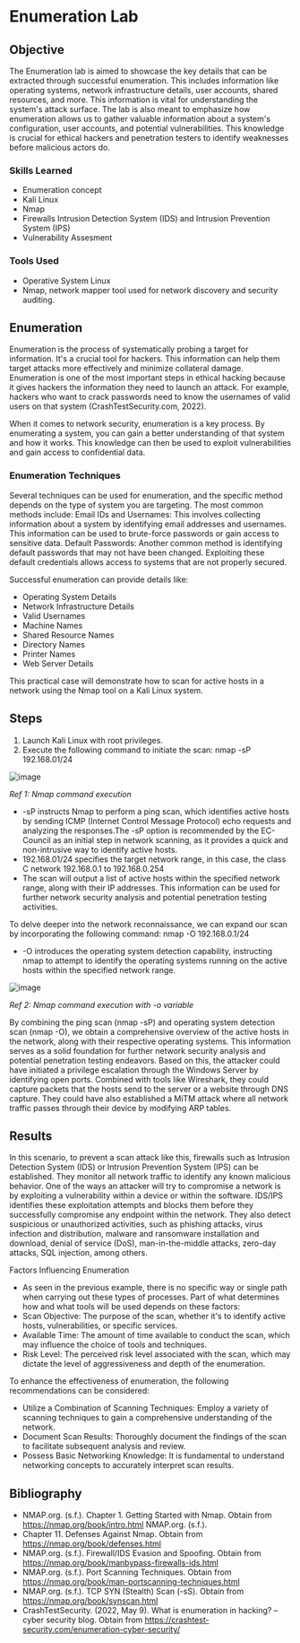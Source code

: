 # Enumeration Lab

## Objective

The Enumeration lab is aimed to showcase the key details that can be extracted through successful enumeration. This includes information like operating systems, network infrastructure details, user accounts, shared resources, and more. This information is vital for understanding the system's attack surface. The lab is also meant to emphasize how enumeration allows us to gather valuable information about a system's configuration, user accounts, and potential vulnerabilities. This knowledge is crucial for ethical hackers and penetration testers to identify weaknesses before malicious actors do.


### Skills Learned

- Enumeration concept
- Kali Linux
- Nmap
- Firewalls Intrusion Detection System (IDS) and Intrusion Prevention System (IPS)
- Vulnerability Assesment

### Tools Used

- Operative System Linux
- Nmap, network mapper tool used for network discovery and security auditing.

## Enumeration

Enumeration is the process of systematically probing a target for information. It's a crucial tool for
hackers. This information can help them target attacks more effectively and minimize collateral damage.
Enumeration is one of the most important steps in ethical hacking because it gives hackers the
information they need to launch an attack. For example, hackers who want to crack passwords
need to know the usernames of valid users on that system (CrashTestSecurity.com, 2022).

When it comes to network security, enumeration is a key process. By enumerating a system, you
can gain a better understanding of that system and how it works. This knowledge can then be used
to exploit vulnerabilities and gain access to confidential data.

### Enumeration Techniques
Several techniques can be used for enumeration, and the specific method depends on the type of
system you are targeting. The most common methods include:
Email IDs and Usernames: This involves collecting information about a system by identifying email
addresses and usernames. This information can be used to brute-force passwords or gain access to
sensitive data.
Default Passwords: Another common method is identifying default passwords that may not have
been changed. Exploiting these default credentials allows access to systems that are not properly
secured.

Successful enumeration can provide details like:
- Operating System Details
- Network Infrastructure Details
- Valid Usernames
- Machine Names
- Shared Resource Names
- Directory Names
- Printer Names
- Web Server Details

This practical case will demonstrate how to scan for active hosts in a network using the Nmap tool
on a Kali Linux system.

## Steps
1.	Launch Kali Linux with root privileges.
2.	Execute the following command to initiate the scan: nmap -sP 192.168.01/24
   
   ![image](https://github.com/Fabian-R/Enumeration-Lab/assets/169630952/e3a17856-255d-46ff-9f0b-58b70b87a496)

*Ref 1: Nmap command execution*

-	-sP instructs Nmap to perform a ping scan, which identifies active hosts by sending ICMP (Internet Control Message Protocol) echo requests and analyzing the responses.The -sP option is recommended by the EC-Council as an initial step in network scanning, as it provides a quick and non-intrusive way to identify active hosts.
- 192.168.01/24 specifies the target network range, in this case, the class C network 192.168.0.1 to 192.168.0.254
- The scan will output a list of active hosts within the specified network range, along with their IP addresses. This information can be used for further network security analysis and potential penetration testing activities. 

To delve deeper into the network reconnaissance, we can expand our scan by incorporating the following command:  nmap -O 192.168.0.1/24
-	-O introduces the operating system detection capability, instructing nmap to attempt to identify the operating systems running on the active hosts within the specified network range.

![image](https://github.com/Fabian-R/Enumeration-Lab/assets/169630952/e1d19601-170c-41ea-b7b8-ecc0650357ff)

*Ref 2: Nmap command execution with -o variable*


  
By combining the ping scan (nmap -sP) and operating system detection scan (nmap -O), we obtain a comprehensive overview of the active hosts in the network, along with their respective operating systems. This information serves as a solid foundation for further network security analysis and potential penetration testing endeavors. Based on this, the attacker could have initiated a privilege escalation through the Windows Server by identifying open ports. Combined with tools like Wireshark, they could capture packets that the hosts send to the server or a website through DNS capture. They could have also established a MiTM attack where all network traffic passes through their device by modifying ARP tables.

## Results

In this scenario, to prevent a scan attack like this, firewalls such as Intrusion Detection System (IDS) or Intrusion Prevention System (IPS) can be established. They monitor all network traffic to identify any known malicious behavior. One of the ways an attacker will try to compromise a network is by exploiting a vulnerability within a device or within the software. IDS/IPS identifies these exploitation attempts and blocks them before they successfully compromise any endpoint within the network. They also detect suspicious or unauthorized activities, such as phishing attacks, virus infection and distribution, malware and ransomware installation and download, denial of service (DoS), man-in-the-middle attacks, zero-day attacks, SQL injection, among others.

Factors Influencing Enumeration
-	As seen in the previous example, there is no specific way or single path when carrying out these types of processes. Part of what determines how and what tools will be used depends on these factors:
-	Scan Objective: The purpose of the scan, whether it's to identify active hosts, vulnerabilities, or specific services.
-	Available Time: The amount of time available to conduct the scan, which may influence the choice of tools and techniques.
-	Risk Level: The perceived risk level associated with the scan, which may dictate the level of aggressiveness and depth of the enumeration.

To enhance the effectiveness of enumeration, the following recommendations can be considered:
-	Utilize a Combination of Scanning Techniques: Employ a variety of scanning techniques to gain a comprehensive understanding of the network.
-	Document Scan Results: Thoroughly document the findings of the scan to facilitate subsequent analysis and review.
-	Possess Basic Networking Knowledge: It is fundamental to understand networking concepts to accurately interpret scan results.

## Bibliography

- NMAP.org. (s.f.). Chapter 1. Getting Started with Nmap. Obtain from https://nmap.org/book/intro.html NMAP.org. (s.f.).
- Chapter 11. Defenses Against Nmap. Obtain from https://nmap.org/book/defenses.html
- NMAP.org. (s.f.). Firewall/IDS Evasion and Spoofing. Obtain from https://nmap.org/book/manbypass-firewalls-ids.html
- NMAP.org. (s.f.). Port Scanning Techniques. Obtain from https://nmap.org/book/man-portscanning-techniques.html
- NMAP.org. (s.f.). TCP SYN (Stealth) Scan (-sS). Obtain from https://nmap.org/book/synscan.html
- CrashTestSecurity. (2022, May 9). What is enumeration in hacking? – cyber security blog. Obtain from https://crashtest-security.com/enumeration-cyber-security/
